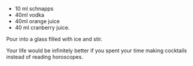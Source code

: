   - 10 ml schnapps
  - 40ml vodka
  - 40ml orange juice
  - 40 ml cranberry juice. 

Pour into a glass filled with ice and stir.

Your life would be infinitely better if you spent your time making cocktails instead of reading horoscopes.
